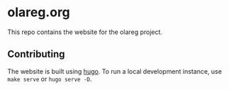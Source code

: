 # olareg.org

This repo contains the website for the olareg project.

## Contributing

The website is built using [hugo][hugo].
To run a local development instance, use `make serve` or `hugo serve -D`.

[hugo]: https://gohugo.io
